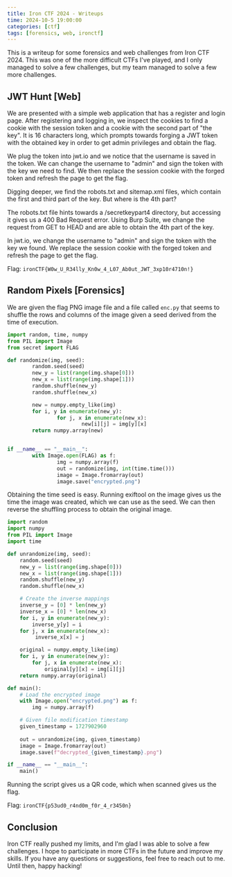 ```yaml
---
title: Iron CTF 2024 - Writeups
time: 2024-10-5 19:00:00
categories: [ctf]
tags: [forensics, web, ironctf]
---
```


This is a writeup for some forensics and web challenges from Iron CTF 2024. This was one of the more difficult CTFs I've played, and I only managed to solve a few challenges, but my team managed to solve a few more challenges.

## JWT Hunt [Web]

We are presented with a simple web application that has a register and login page. After registering and logging in, we inspect the cookies to find a cookie with the session token and a cookie with the second part of "the key". It is 16 characters long, which prompts towards forging a JWT token with the obtained key in order to get admin privileges and obtain the flag.

We plug the token into jwt.io and we notice that the username is saved in the token. We can change the username to "admin" and sign the token with the key we need to find. We then replace the session cookie with the forged token and refresh the page to get the flag.

Digging deeper, we find the robots.txt and sitemap.xml files, which contain the first and third part of the key. But where is the 4th part?

The robots.txt file hints towards a /secretkeypart4 directory, but accessing it gives us a 400 Bad Request error. Using Burp Suite, we change the request from GET to HEAD and are able to obtain the 4th part of the key.

In jwt.io, we change the username to "admin" and sign the token with the key we found. We replace the session cookie with the forged token and refresh the page to get the flag.

Flag: `ironCTF{W0w_U_R34lly_Kn0w_4_L07_Ab0ut_JWT_3xp10r4710n!}`


## Random Pixels [Forensics]

We are given the flag PNG image file and a file called `enc.py` that seems to shuffle the rows and columns of the image given a seed derived from the time of execution. 

```python
import random, time, numpy
from PIL import Image
from secret import FLAG

def randomize(img, seed):
        random.seed(seed)
        new_y = list(range(img.shape[0]))
        new_x = list(range(img.shape[1]))
        random.shuffle(new_y)
        random.shuffle(new_x)

        new = numpy.empty_like(img)
        for i, y in enumerate(new_y):
                for j, x in enumerate(new_x):
                        new[i][j] = img[y][x]
        return numpy.array(new)


if __name__ == "__main__":
        with Image.open(FLAG) as f:
                img = numpy.array(f)
                out = randomize(img, int(time.time()))
                image = Image.fromarray(out)
                image.save("encrypted.png")
```

Obtaining the time seed is easy. Running exiftool on the image gives us the time the image was created, which we can use as the seed. We can then reverse the shuffling process to obtain the original image.

```python
import random
import numpy
from PIL import Image
import time

def unrandomize(img, seed):
    random.seed(seed)
    new_y = list(range(img.shape[0]))
    new_x = list(range(img.shape[1]))
    random.shuffle(new_y)
    random.shuffle(new_x)

    # Create the inverse mappings
    inverse_y = [0] * len(new_y)
    inverse_x = [0] * len(new_x)
    for i, y in enumerate(new_y):
        inverse_y[y] = i
    for j, x in enumerate(new_x):
         inverse_x[x] = j

    original = numpy.empty_like(img)
    for i, y in enumerate(new_y):
        for j, x in enumerate(new_x):
            original[y][x] = img[i][j]
    return numpy.array(original)

def main():
    # Load the encrypted image
    with Image.open("encrypted.png") as f:
        img = numpy.array(f)

    # Given file modification timestamp
    given_timestamp = 1727902960
   
    out = unrandomize(img, given_timestamp)
    image = Image.fromarray(out)
    image.save(f"decrypted_{given_timestamp}.png")

if __name__ == "__main__":
    main()
```

Running the script gives us a QR code, which when scanned gives us the flag.

Flag: `ironCTF{p53ud0_r4nd0m_f0r_4_r3450n}`

## Conclusion

Iron CTF really pushed my limits, and I'm glad I was able to solve a few challenges. I hope to participate in more CTFs in the future and improve my skills. If you have any questions or suggestions, feel free to reach out to me. Until then, happy hacking!
